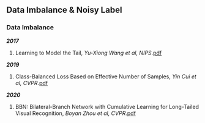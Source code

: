## Data Imbalance & Noisy Label

### Data Imbalance

***2017***
1. Learning to Model the Tail, *Yu-Xiong Wang et al, NIPS*.[pdf](https://papers.nips.cc/paper/2017/file/147ebe637038ca50a1265abac8dea181-Paper.pdf)

***2019***
1. Class-Balanced Loss Based on Effective Number of Samples, *Yin Cui et al, CVPR*.[pdf](https://openaccess.thecvf.com/content_CVPR_2019/papers/Cui_Class-Balanced_Loss_Based_on_Effective_Number_of_Samples_CVPR_2019_paper.pdf)

***2020***
1. BBN: Bilateral-Branch Network with Cumulative Learning for Long-Tailed Visual Recognition, *Boyan Zhou et al, CVPR*.[pdf](https://arxiv.org/pdf/1912.02413.pdf)
